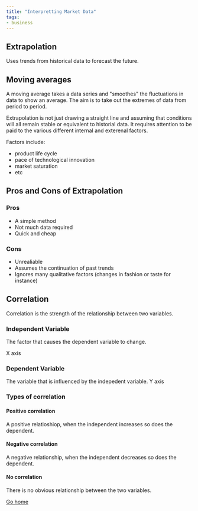```yaml
---
title: "Interpretting Market Data"
tags:
- business
---
```


## Extrapolation

Uses trends from historical data to forecast the future.

## Moving averages

A moving average takes a data series and "smoothes" the fluctuations in data to show an average. The aim is to take out the extremes of data from period to period.


Extrapolation is not just drawing a straight line and assuming that conditions will all remain stable or equivalent to historial data. It requires attention to be paid to the various different internal and exterenal factors.

Factors include:

- product life cycle
- pace of technological innovation
- market saturation
- etc

## Pros and Cons of Extrapolation

### Pros
- A simple method
- Not much data required
- Quick and cheap

### Cons
- Unrealiable 
- Assumes the continuation of past trends
- Ignores many qualitative factors (changes in fashion or taste for instance)

## Correlation

Correlation is the strength of the relationship between two variables.

### Independent Variable

The factor that causes the dependent variable to change.

X axis

### Dependent Variable

The variable that is influenced by the indepedent variable.
Y axis

### Types of correlation

#### Positive correlation

A positive relatioshiop, when the independent increases so does the dependent.

#### Negative correlation

A negative relationship, when the independent decreases so does the dependent.

#### No correlation

There is no obvious relationship between the two variables.


[Go home](/)
